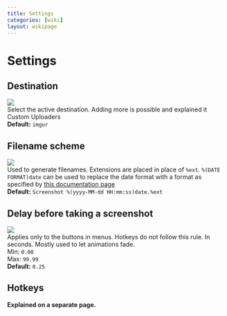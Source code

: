 ```yaml
---
title: Settings           
categories: [wiki]
layout: wikipage
---
```

# Settings
## Destination
![](http://i.imgur.com/540REFK.png)  
Select the active destination. Adding more is possible and explained it Custom Uploaders  
**Default:** `imgur`
## Filename scheme
![](http://i.imgur.com/RHHEO3K.png)  
Used to generate filenames. Extensions are placed in place of `%ext`. `%(DATE FORMAT)date` can be used to replace the date format with a format as specified by [this documentation page](http://doc.qt.io/qt-5/qdatetime.html#toString)  
**Default:** `Screenshot %(yyyy-MM-dd HH:mm:ss)date.%ext`
## Delay before taking a screenshot
![](http://i.imgur.com/j0D7OqI.png)  
Applies only to the buttons in menus. Hotkeys do not follow this rule. In seconds. Mostly used to let animations fade.  
Min: `0.00`  
Max: `99.99`  
**Default:** `0.25`

## Hotkeys
**Explained on a separate page.**
